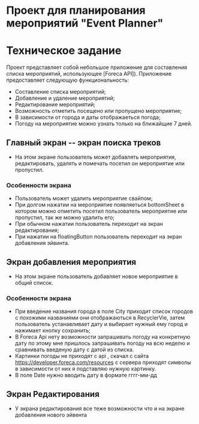 # Проект для планирования мероприятий "Event Planner"

# Техническое задание

Проект представляет собой небольшое приложение для составления списка мероприятий,
использующее [Foreca API]). Приложение предоставляет следующую функциональность:

- Составление списка мероприятий;
- Добавление и удаление мероприятий;
- Редактирование мероприятий;
- Возможность отметить посещено или пропущено мероприятие;
- В зависимости от города и даты отображаеться погода;
- Погоду на мероприятие можно узнать только на ближайщие 7 дней.

## Главный экран -- экран поиска треков

- На этом экране пользователь может добавлять мероприятия, редактировать, удалять и помечать посетил он мероприятие или пропустил.

### Особенности экрана

- Пользователь может удалить мероприятие свайпом;
- При долгом нажатии на мероприятие появляеться bottomSheet в котором можно отметить посетил пользователь мероприятие или пропустил,
  так же можно удалить его;
- При обычном нажатии пользователь переходит на экран редактирования;
- При нажатии на floatingButton пользователь переходит на экран добавления эйвинта.

## Экран добавления мероприятия
- На этом экране пользователь добавляет новое мероприятие в общий список.

### Особенности экрана
- При введение названия города в поле City приходит список городов с похожими названиями они отображаються в RecyclerVie,
  затем пользователь устанавливает дату и выбирает нужный ему город и нажимает кнопку сохранить;
- В Foreca Api нету возможности запрашивать погоду на конкретную дату по этому мне пришлось запрашивать погоду на всю неделю и сравнивать
  введеную дату с датой из списка.
- Картинки погоды не приходят с api , скачал с сайта https://developer.foreca.com/resources с сервера приходят символы в зависимости от них
  я подставляю нужную картинку.
- В поле Date нужно вводить дату в формате гггг-мм-дд


## Экран Редактирования
- У экрана редактирования все теже возможности что и на экране добавления нового эйвента

